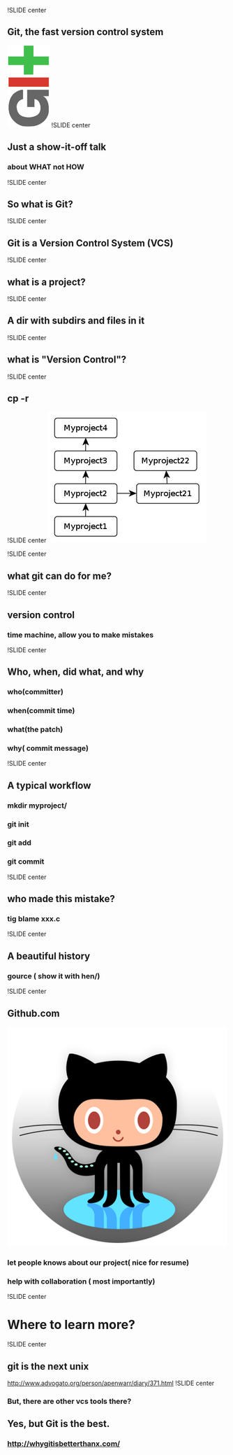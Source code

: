 !SLIDE center
## Git, the fast version control system   
![g](git.png)
!SLIDE center
## Just a show-it-off talk   
### about WHAT not HOW
!SLIDE center
## So what is Git?
!SLIDE center
## Git is a Version Control System (VCS)
!SLIDE center
## what is a project?
!SLIDE center
## A dir with subdirs and files in it

!SLIDE center
## what is "Version Control"?
!SLIDE center
## cp -r
!SLIDE center
![g](cp.jpg)

!SLIDE center
## what git can do for me?
!SLIDE center
## version control
### time machine, allow you to make mistakes
!SLIDE center
## Who, when, did what, and why
### who(committer)
### when(commit time)
### what(the patch)
### why( commit message)

!SLIDE center
## A typical workflow
### mkdir myproject/
### git init
### git add 
### git commit 
!SLIDE center
## who made this mistake?
### tig blame xxx.c
!SLIDE center
## A beautiful history
### gource ( show it with hen/)

!SLIDE center
## Github.com
![github](github.png)

### let people knows about our project( nice for resume)
### help with collaboration ( most importantly)

!SLIDE center
# Where to learn more?
!SLIDE center
## git is the next unix
<http://www.advogato.org/person/apenwarr/diary/371.html>
!SLIDE center
### But, there are other vcs tools there? 
## Yes, but Git is the best.
### <http://whygitisbetterthanx.com/>
